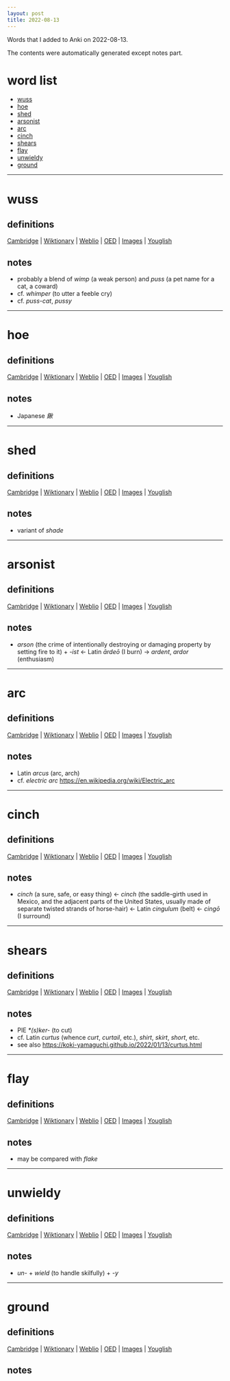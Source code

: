 ```yaml
---
layout: post
title: 2022-08-13
---
```


Words that I added to Anki on 2022-08-13.

The contents were automatically generated except notes part.
# word list
- [wuss](#wuss)
- [hoe](#hoe)
- [shed](#shed)
- [arsonist](#arsonist)
- [arc](#arc)
- [cinch](#cinch)
- [shears](#shears)
- [flay](#flay)
- [unwieldy](#unwieldy)
- [ground](#ground)

---

# wuss
## definitions
[Cambridge](https://dictionary.cambridge.org/us/dictionary/english/wuss)
|
[Wiktionary](https://en.wiktionary.org/wiki/wuss#English)
|
[Weblio](https://ejje.weblio.jp/content_find?query=wuss&searchType=exact)
|
[OED](https://www.oed.com/search?q=wuss)
|
[Images](https://www.google.com/search?tbm=isch&q=wuss)
|
[Youglish](https://youglish.com/pronounce/wuss/english/us)

## notes
- probably a blend of *wimp* (a weak person) and *puss* (a pet name for a cat, a coward)
- cf. *whimper* (to utter a feeble cry)
- cf. *puss-cat*, *pussy*

---

# hoe
## definitions
[Cambridge](https://dictionary.cambridge.org/us/dictionary/english/hoe)
|
[Wiktionary](https://en.wiktionary.org/wiki/hoe#English)
|
[Weblio](https://ejje.weblio.jp/content_find?query=hoe&searchType=exact)
|
[OED](https://www.oed.com/search?q=hoe)
|
[Images](https://www.google.com/search?tbm=isch&q=hoe)
|
[Youglish](https://youglish.com/pronounce/hoe/english/us)

## notes
- Japanese *鍬*

---

# shed
## definitions
[Cambridge](https://dictionary.cambridge.org/us/dictionary/english/shed)
|
[Wiktionary](https://en.wiktionary.org/wiki/shed#English)
|
[Weblio](https://ejje.weblio.jp/content_find?query=shed&searchType=exact)
|
[OED](https://www.oed.com/search?q=shed)
|
[Images](https://www.google.com/search?tbm=isch&q=shed)
|
[Youglish](https://youglish.com/pronounce/shed/english/us)

## notes
- variant of *shade*

---

# arsonist
## definitions
[Cambridge](https://dictionary.cambridge.org/us/dictionary/english/arsonist)
|
[Wiktionary](https://en.wiktionary.org/wiki/arsonist#English)
|
[Weblio](https://ejje.weblio.jp/content_find?query=arsonist&searchType=exact)
|
[OED](https://www.oed.com/search?q=arsonist)
|
[Images](https://www.google.com/search?tbm=isch&q=arsonist)
|
[Youglish](https://youglish.com/pronounce/arsonist/english/us)

## notes
- *arson* (the crime of intentionally destroying or damaging property by setting fire to it) + *-ist* &lt;- Latin *ārdeō* (I burn) -&gt; *ardent*, *ardor* (enthusiasm)

---

# arc
## definitions
[Cambridge](https://dictionary.cambridge.org/us/dictionary/english/arc)
|
[Wiktionary](https://en.wiktionary.org/wiki/arc#English)
|
[Weblio](https://ejje.weblio.jp/content_find?query=arc&searchType=exact)
|
[OED](https://www.oed.com/search?q=arc)
|
[Images](https://www.google.com/search?tbm=isch&q=arc)
|
[Youglish](https://youglish.com/pronounce/arc/english/us)

## notes
- Latin *arcus* (arc, arch)
- cf. *electric arc* <https://en.wikipedia.org/wiki/Electric_arc>

---

# cinch
## definitions
[Cambridge](https://dictionary.cambridge.org/us/dictionary/english/cinch)
|
[Wiktionary](https://en.wiktionary.org/wiki/cinch#English)
|
[Weblio](https://ejje.weblio.jp/content_find?query=cinch&searchType=exact)
|
[OED](https://www.oed.com/search?q=cinch)
|
[Images](https://www.google.com/search?tbm=isch&q=cinch)
|
[Youglish](https://youglish.com/pronounce/cinch/english/us)

## notes
- *cinch* (a sure, safe, or easy thing) &lt;- *cinch* (the saddle-girth used in Mexico, and the adjacent parts of the United States, usually made of separate twisted strands of horse-hair) &lt;- Latin *cingulum* (belt) &lt;- *cingō* (I surround)

---

# shears
## definitions
[Cambridge](https://dictionary.cambridge.org/us/dictionary/english/shears)
|
[Wiktionary](https://en.wiktionary.org/wiki/shears#English)
|
[Weblio](https://ejje.weblio.jp/content_find?query=shears&searchType=exact)
|
[OED](https://www.oed.com/search?q=shears)
|
[Images](https://www.google.com/search?tbm=isch&q=shears)
|
[Youglish](https://youglish.com/pronounce/shears/english/us)

## notes
- PIE *\*(s)ker-* (to cut)
- cf. Latin *curtus* (whence *curt*, *curtail*, etc.), *shirt*, *skirt*, *short*, etc.
- see also <https://koki-yamaguchi.github.io/2022/01/13/curtus.html>

---

# flay
## definitions
[Cambridge](https://dictionary.cambridge.org/us/dictionary/english/flay)
|
[Wiktionary](https://en.wiktionary.org/wiki/flay#English)
|
[Weblio](https://ejje.weblio.jp/content_find?query=flay&searchType=exact)
|
[OED](https://www.oed.com/search?q=flay)
|
[Images](https://www.google.com/search?tbm=isch&q=flay)
|
[Youglish](https://youglish.com/pronounce/flay/english/us)

## notes
- may be compared with *flake*

---

# unwieldy
## definitions
[Cambridge](https://dictionary.cambridge.org/us/dictionary/english/unwieldy)
|
[Wiktionary](https://en.wiktionary.org/wiki/unwieldy#English)
|
[Weblio](https://ejje.weblio.jp/content_find?query=unwieldy&searchType=exact)
|
[OED](https://www.oed.com/search?q=unwieldy)
|
[Images](https://www.google.com/search?tbm=isch&q=unwieldy)
|
[Youglish](https://youglish.com/pronounce/unwieldy/english/us)

## notes
- *un-* + *wield* (to handle skilfully) + *-y*

---

# ground
## definitions
[Cambridge](https://dictionary.cambridge.org/us/dictionary/english/ground)
|
[Wiktionary](https://en.wiktionary.org/wiki/ground#English)
|
[Weblio](https://ejje.weblio.jp/content_find?query=ground&searchType=exact)
|
[OED](https://www.oed.com/search?q=ground)
|
[Images](https://www.google.com/search?tbm=isch&q=ground)
|
[Youglish](https://youglish.com/pronounce/ground/english/us)

## notes

